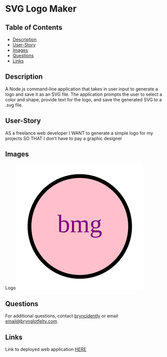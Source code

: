 # SVG Logo Maker

## Table of Contents

- [Description](#description)
- [User-Story](#user-story)
- [Images](#images)
- [Questions](#questions)
- [Links](#links)


## Description

A Node.js command-line application that takes in user input to generate a logo and save it as an SVG file. The application prompts the user to select a color and shape, provide text for the logo, and save the generated SVG to a .svg file.

## User-Story

AS a freelance web developer
I WANT to generate a simple logo for my projects
SO THAT I don't have to pay a graphic designer


## Images

Logo
![model](./logos/bmg.svg)

## Questions

For additional questions, contact [bryncidently](https://github.com/bryncidently) or email email@brynglotfelty.com.

## Links

Link to deployed web application [HERE](https://drive.google.com/file/d/1WVSPQZqKnF3MIparFu7jduwvQUaGmF_W/view?usp=sharing)

